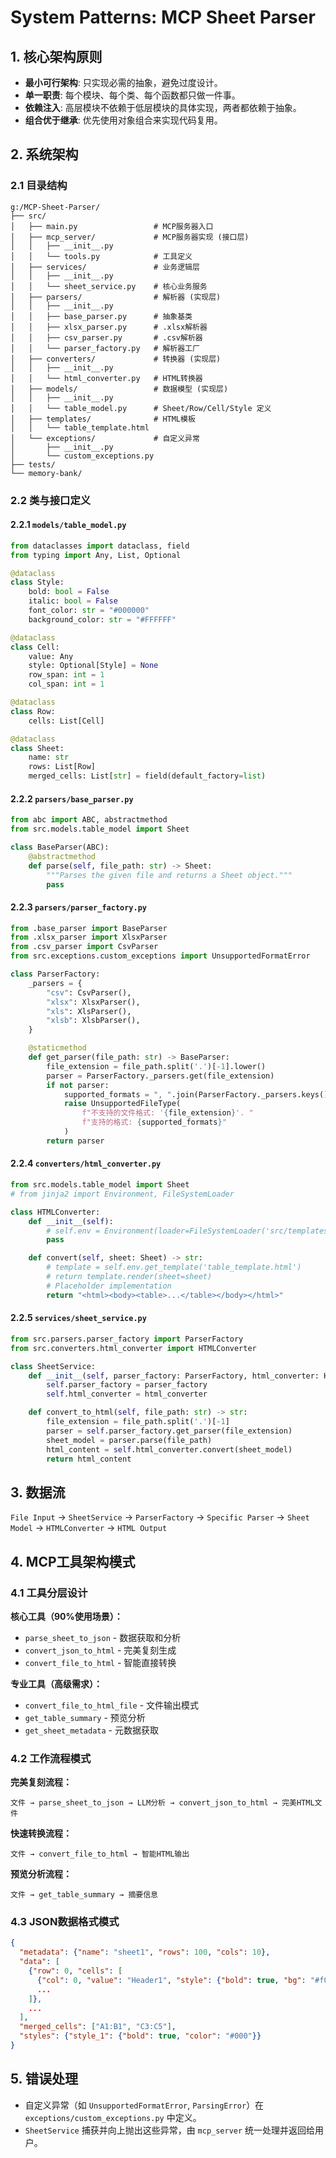 # System Patterns: MCP Sheet Parser

## 1. 核心架构原则

- **最小可行架构**: 只实现必需的抽象，避免过度设计。
- **单一职责**: 每个模块、每个类、每个函数都只做一件事。
- **依赖注入**: 高层模块不依赖于低层模块的具体实现，两者都依赖于抽象。
- **组合优于继承**: 优先使用对象组合来实现代码复用。

## 2. 系统架构

### 2.1 目录结构
```
g:/MCP-Sheet-Parser/
├── src/
│   ├── main.py                 # MCP服务器入口
│   ├── mcp_server/             # MCP服务器实现 (接口层)
│   │   ├── __init__.py
│   │   └── tools.py            # 工具定义
│   ├── services/               # 业务逻辑层
│   │   ├── __init__.py
│   │   └── sheet_service.py    # 核心业务服务
│   ├── parsers/                # 解析器 (实现层)
│   │   ├── __init__.py
│   │   ├── base_parser.py      # 抽象基类
│   │   ├── xlsx_parser.py      # .xlsx解析器
│   │   ├── csv_parser.py       # .csv解析器
│   │   └── parser_factory.py   # 解析器工厂
│   ├── converters/             # 转换器 (实现层)
│   │   ├── __init__.py
│   │   └── html_converter.py   # HTML转换器
│   ├── models/                 # 数据模型 (实现层)
│   │   ├── __init__.py
│   │   └── table_model.py      # Sheet/Row/Cell/Style 定义
│   ├── templates/              # HTML模板
│   │   └── table_template.html
│   └── exceptions/             # 自定义异常
│       ├── __init__.py
│       └── custom_exceptions.py
├── tests/
└── memory-bank/
```

### 2.2 类与接口定义

#### 2.2.1 `models/table_model.py`
```python
from dataclasses import dataclass, field
from typing import Any, List, Optional

@dataclass
class Style:
    bold: bool = False
    italic: bool = False
    font_color: str = "#000000"
    background_color: str = "#FFFFFF"

@dataclass
class Cell:
    value: Any
    style: Optional[Style] = None
    row_span: int = 1
    col_span: int = 1

@dataclass
class Row:
    cells: List[Cell]

@dataclass
class Sheet:
    name: str
    rows: List[Row]
    merged_cells: List[str] = field(default_factory=list)
```

#### 2.2.2 `parsers/base_parser.py`
```python
from abc import ABC, abstractmethod
from src.models.table_model import Sheet

class BaseParser(ABC):
    @abstractmethod
    def parse(self, file_path: str) -> Sheet:
        """Parses the given file and returns a Sheet object."""
        pass
```

#### 2.2.3 `parsers/parser_factory.py`
```python
from .base_parser import BaseParser
from .xlsx_parser import XlsxParser
from .csv_parser import CsvParser
from src.exceptions.custom_exceptions import UnsupportedFormatError

class ParserFactory:
    _parsers = {
        "csv": CsvParser(),
        "xlsx": XlsxParser(),
        "xls": XlsParser(),
        "xlsb": XlsbParser(),
    }

    @staticmethod
    def get_parser(file_path: str) -> BaseParser:
        file_extension = file_path.split('.')[-1].lower()
        parser = ParserFactory._parsers.get(file_extension)
        if not parser:
            supported_formats = ", ".join(ParserFactory._parsers.keys())
            raise UnsupportedFileType(
                f"不支持的文件格式: '{file_extension}'. "
                f"支持的格式: {supported_formats}"
            )
        return parser
```

#### 2.2.4 `converters/html_converter.py`
```python
from src.models.table_model import Sheet
# from jinja2 import Environment, FileSystemLoader

class HTMLConverter:
    def __init__(self):
        # self.env = Environment(loader=FileSystemLoader('src/templates'))
        pass

    def convert(self, sheet: Sheet) -> str:
        # template = self.env.get_template('table_template.html')
        # return template.render(sheet=sheet)
        # Placeholder implementation
        return "<html><body><table>...</table></body></html>"
```

#### 2.2.5 `services/sheet_service.py`
```python
from src.parsers.parser_factory import ParserFactory
from src.converters.html_converter import HTMLConverter

class SheetService:
    def __init__(self, parser_factory: ParserFactory, html_converter: HTMLConverter):
        self.parser_factory = parser_factory
        self.html_converter = html_converter

    def convert_to_html(self, file_path: str) -> str:
        file_extension = file_path.split('.')[-1]
        parser = self.parser_factory.get_parser(file_extension)
        sheet_model = parser.parse(file_path)
        html_content = self.html_converter.convert(sheet_model)
        return html_content
```

## 3. 数据流
`File Input` → `SheetService` → `ParserFactory` → `Specific Parser` → `Sheet Model` → `HTMLConverter` → `HTML Output`

## 4. MCP工具架构模式

### 4.1 工具分层设计
**核心工具（90%使用场景）：**
- `parse_sheet_to_json` - 数据获取和分析
- `convert_json_to_html` - 完美复刻生成
- `convert_file_to_html` - 智能直接转换

**专业工具（高级需求）：**
- `convert_file_to_html_file` - 文件输出模式
- `get_table_summary` - 预览分析
- `get_sheet_metadata` - 元数据获取

### 4.2 工作流程模式
**完美复刻流程：**
```
文件 → parse_sheet_to_json → LLM分析 → convert_json_to_html → 完美HTML文件
```

**快速转换流程：**
```
文件 → convert_file_to_html → 智能HTML输出
```

**预览分析流程：**
```
文件 → get_table_summary → 摘要信息
```

### 4.3 JSON数据格式模式
```json
{
  "metadata": {"name": "sheet1", "rows": 100, "cols": 10},
  "data": [
    {"row": 0, "cells": [
      {"col": 0, "value": "Header1", "style": {"bold": true, "bg": "#f0f0f0"}},
      ...
    ]},
    ...
  ],
  "merged_cells": ["A1:B1", "C3:C5"],
  "styles": {"style_1": {"bold": true, "color": "#000"}}
}
```

## 5. 错误处理
- 自定义异常（如 `UnsupportedFormatError`, `ParsingError`）在 `exceptions/custom_exceptions.py` 中定义。
- `SheetService` 捕获并向上抛出这些异常，由 `mcp_server` 统一处理并返回给用户。
